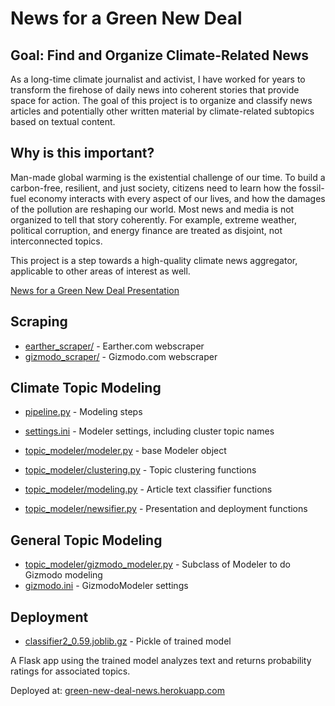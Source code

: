 # News for a Green New Deal
## Goal: Find and Organize Climate-Related News
As a long-time climate journalist and activist, I have worked for years to transform the firehose of daily news into coherent stories that provide space for action.
The goal of this project is to organize and classify news articles and potentially other written material by climate-related subtopics based on textual content.

## Why is this important?
Man-made global warming is the existential challenge of our time. To build a carbon-free, resilient, and just society, citizens need to learn how the fossil-fuel economy interacts with every aspect of our lives, and how the damages of the pollution are reshaping our world. 
Most news and media is not organized to tell that story coherently. For example, extreme weather, political corruption, and energy finance are treated as disjoint, not interconnected topics.

This project is a step towards a high-quality climate news aggregator, applicable to other areas of interest as well.

[News for a Green New Deal Presentation](News%20for%20a%20Green%20New%20Deal%20Presentation.pdf)

## Scraping

* [earther_scraper/](earther_scraper/) - Earther.com webscraper
* [gizmodo_scraper/](gizmodo_scraper/) - Gizmodo.com webscraper

## Climate Topic Modeling
* [pipeline.py](pipeline.py) - Modeling steps
* [settings.ini](settings.ini) - Modeler settings, including cluster topic names

* [topic_modeler/modeler.py](topic_modeler/modeler.py) - base Modeler object
* [topic_modeler/clustering.py](topic_modeler/clustering.py) - Topic clustering functions
* [topic_modeler/modeling.py](topic_modeler/modeling.py) - Article text classifier functions
* [topic_modeler/newsifier.py](topic_modeler/newsifier.py) - Presentation and deployment functions

## General Topic Modeling
* [topic_modeler/gizmodo_modeler.py](topic_modeler/gizmodo_modeler.py) - Subclass of Modeler to do Gizmodo modeling
* [gizmodo.ini](gizmodo.ini) - GizmodoModeler settings

## Deployment
* [classifier2_0.59.joblib.gz](classifier2_0.59.joblib.gz) - Pickle of trained model

A Flask app using the trained model analyzes text and returns probability ratings for associated topics.

Deployed at: [green-new-deal-news.herokuapp.com](https://green-new-deal-news.herokuapp.com)
